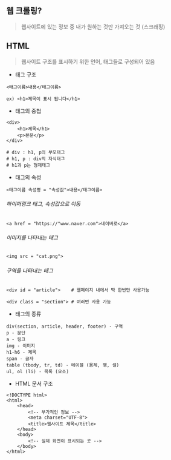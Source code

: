 ## 웹 크롤링? 
> 웹사이트에 있는 정보 중 내가 원하는 것만 가져오는 것 (스크래핑)

## HTML
> 웹사이트 구조를 표시하기 위한 언어, 태그들로 구성되어 있음

- 태그 구조
```
<태그이름>내용</태그이름>

ex) <h1>제목이 표시 됩니다</h1>
```

- 태그의 중첩
```
<div>
    <h1>제목</h1>
    <p>본문</p>
</div>
```
```
# div : h1, p의 부모태그
# h1, p : div의 자식태그
# h1과 p는 형제태그
```

- 태그의 속성
```
<태그이름 속성명 = "속성값">내용</태그이름>
```

###### 하이퍼링크 태그, 속성값으로 이동
```
<a href = "https://"www.naver.com">네이버로</a>
```

###### 이미지를 나타내는 태그
```
<img src = "cat.png">
```

###### 구역을 나타내는 태그
```
<div id = "article">    # 웹페이지 내에서 딱 한번만 사용가능

<div class = "section"> # 여러번 사용 가능
```

- 태그의 종류
```
div(section, article, header, footer) - 구역
p - 문단
a - 링크
img - 이미지
h1-h6 - 제목
span - 글자
table (tbody, tr, td) - 테이블 (몸체, 행, 셀)
ul, ol (li) - 목록 (요소)
```

- HTML 문서 구조
```
<!DOCTYPE html>
<html>
    <head>
        <!-- 부가적인 정보 -->
        <meta charset="UTF-8">
        <title>웹사이트 제목</title>
    </head>
    <body>
        <!-- 실제 화면이 표시되는 곳 -->
    </body>
</html>
```


